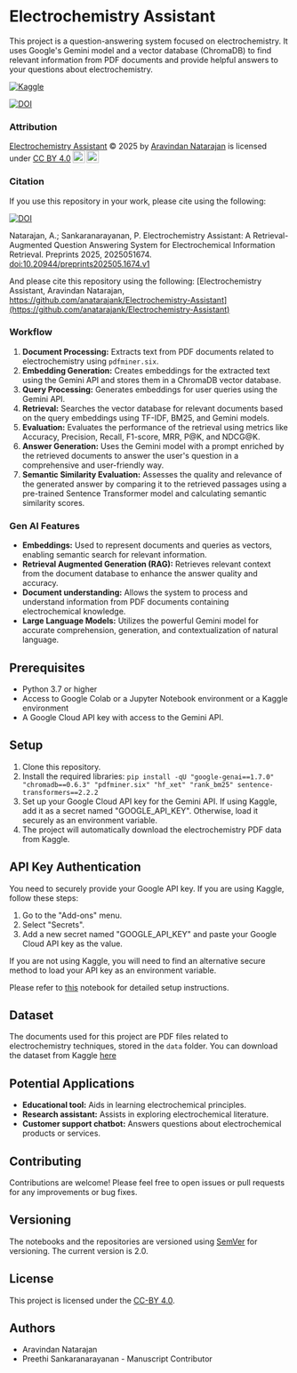 # Electrochemistry Assistant

This project is a question-answering system focused on electrochemistry. It uses Google's Gemini model and a vector database (ChromaDB) to find relevant information from PDF documents and provide helpful answers to your questions about electrochemistry.

[![Kaggle](https://kaggle.com/static/images/open-in-kaggle.svg)](https://www.kaggle.com/code/aravindannatarajan/electrochemistry-assistant-v2)

[![DOI](https://img.shields.io/badge/https%3A%2F%2Fdoi.org%2F10.20944%2Fpreprints202505.1674.v1%2C%20)](https://doi.org/10.20944/preprints202505.1674.v1)

### Attribution
<p xmlns:cc="http://creativecommons.org/ns#" xmlns:dct="http://purl.org/dc/terms/"><a property="dct:title" rel="cc:attributionURL" href="https://github.com/anatarajank/Electrochemistry-Assistant">Electrochemistry Assistant</a> &#169; 2025 by <a rel="cc:attributionURL dct:creator" property="cc:attributionName" href="https://www.linkedin.com/in/anatarajank/">Aravindan Natarajan</a> is licensed under <a href="https://creativecommons.org/licenses/by/4.0/?ref=chooser-v1" target="_blank" rel="license noopener noreferrer" style="display:inline-block;">CC BY 4.0<img style="height:22px!important;margin-left:3px;vertical-align:text-bottom;" src="https://mirrors.creativecommons.org/presskit/icons/cc.svg?ref=chooser-v1" alt=""><img style="height:22px!important;margin-left:3px;vertical-align:text-bottom;" src="https://mirrors.creativecommons.org/presskit/icons/by.svg?ref=chooser-v1" alt=""></a></p>

### Citation
If you use this repository in your work, please cite using the following:

[![DOI](https://img.shields.io/badge/Electrochemistry-Assistant-Yellow)](https://doi.org/10.20944/preprints202505.1674.v1)

Natarajan,  A.; Sankaranarayanan,  P. Electrochemistry Assistant: A Retrieval-Augmented Question Answering System for Electrochemical Information Retrieval. Preprints 2025, 2025051674. [doi:10.20944/preprints202505.1674.v1](https://doi.org/10.20944/preprints202505.1674.v1)

And please cite this repository using the following:
[Electrochemistry Assistant, Aravindan Natarajan, https://github.com/anatarajank/Electrochemistry-Assistant](https://github.com/anatarajank/Electrochemistry-Assistant)

### Workflow

1.  **Document Processing:** Extracts text from PDF documents related to electrochemistry using `pdfminer.six`.
2.  **Embedding Generation:** Creates embeddings for the extracted text using the Gemini API and stores them in a ChromaDB vector database.
3.  **Query Processing:** Generates embeddings for user queries using the Gemini API.
4.  **Retrieval:** Searches the vector database for relevant documents based on the query embeddings using TF-IDF, BM25, and Gemini models.
5.  **Evaluation:** Evaluates the performance of the retrieval using metrics like Accuracy, Precision, Recall, F1-score, MRR, P@K, and NDCG@K.
6.  **Answer Generation:** Uses the Gemini model with a prompt enriched by the retrieved documents to answer the user's question in a comprehensive and user-friendly way.
7.  **Semantic Similarity Evaluation:** Assesses the quality and relevance of the generated answer by comparing it to the retrieved passages using a pre-trained Sentence Transformer model and calculating semantic similarity scores.

### Gen AI Features

*   **Embeddings:** Used to represent documents and queries as vectors, enabling semantic search for relevant information.
*   **Retrieval Augmented Generation (RAG):** Retrieves relevant context from the document database to enhance the answer quality and accuracy.
*   **Document understanding:** Allows the system to process and understand information from PDF documents containing electrochemical knowledge.
*   **Large Language Models:** Utilizes the powerful Gemini model for accurate comprehension, generation, and contextualization of natural language.

## Prerequisites

*   Python 3.7 or higher
*   Access to Google Colab or a Jupyter Notebook environment or a Kaggle environment
*   A Google Cloud API key with access to the Gemini API.

## Setup

1.  Clone this repository.
2.  Install the required libraries:
```pip install -qU "google-genai==1.7.0" "chromadb==0.6.3" "pdfminer.six" "hf_xet" "rank_bm25" sentence-transformers==2.2.2```
3. Set up your Google Cloud API key for the Gemini API. If using Kaggle, add it as a secret named "GOOGLE_API_KEY". Otherwise, load it securely as an environment variable.
4.  The project will automatically download the electrochemistry PDF data from Kaggle.

## API Key Authentication

You need to securely provide your Google API key. If you are using Kaggle, follow these steps:

1.  Go to the "Add-ons" menu.
2.  Select "Secrets".
3.  Add a new secret named "GOOGLE_API_KEY" and paste your Google Cloud API key as the value.

If you are not using Kaggle, you will need to find an alternative secure method to load your API key as an environment variable.

Please refer to [this](https://www.kaggle.com/code/markishere/day-1-prompting#Day-1---Prompting) notebook for detailed setup instructions.

## Dataset

The documents used for this project are PDF files related to electrochemistry techniques, stored in the `data` folder. You can download the dataset from Kaggle [here](https://www.kaggle.com/code/aravindannatarajan/electrochemistry-assistant-v2)

## Potential Applications

* **Educational tool:** Aids in learning electrochemical principles.
* **Research assistant:** Assists in exploring electrochemical literature.
* **Customer support chatbot:** Answers questions about electrochemical products or services.

## Contributing

Contributions are welcome! Please feel free to open issues or pull requests for any improvements or bug fixes.

## Versioning
The notebooks and the repositories are versioned using [SemVer](https://semver.org/) for versioning. The current version is 2.0.

## License

This project is licensed under the [CC-BY 4.0](https://creativecommons.org/licenses/by/4.0/deed.en).

## Authors
* Aravindan Natarajan
* Preethi Sankaranarayanan - Manuscript Contributor